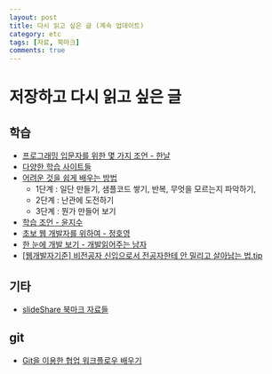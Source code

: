 ```yaml
---
layout: post
title: 다시 읽고 싶은 글 (계속 업데이트)
category: etc
tags: [자료, 북마크]
comments: true
---
```


# 저장하고 다시 읽고 싶은 글


## 학습
- [프로그래밍 입문자를 위한 몇 가지 조언 - 한날](http://blog.hannal.com/2016/01/how-to-study-programming/)
- [다양한 학습 사이트들](https://github.com/honux77/practice/wiki/learn)
- [어려운 것을 쉽게 배우는 방법](http://www.moreagile.net/2016/02/learning-new-stuff.html)
  - 1단계 : 일단 만들기, 샘플코드 쌓기, 반복, 무엇을 모르는지 파악하기,
  - 2단계 : 난관에 도전하기
  - 3단계 : 뭔가 만들어 보기
- [학습 조언 - 윤지수](https://github.com/nigayo/education/blob/master/learning/afterWhite.md)
- [초보 웹 개발자를 위하여 - 정호영](https://github.com/honux77/practice/wiki/web-developer)
- [한 눈에 개발 보기 - 개발읽어주는 남자](https://brunch.co.kr/@imagineer/58)
- [[웹개발자기준] 비전공자 신입으로서 전공자한테 안 밀리고 살아남는 법.tip](http://okky.kr/article/372485)

## 기타
- [slideShare 북마크 자료들](https://www.slideshare.net/HyunjooLEE38/clipboards/read-again)

## git
- [Git을 이용한 협업 워크플로우 배우기](http://blog.appkr.kr/learn-n-think/comparing-workflows/)
